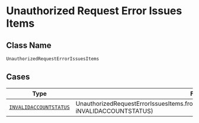 
# Unauthorized Request Error Issues Items

## Class Name

`UnauthorizedRequestErrorIssuesItems`

## Cases

| Type | Factory Method |
|  --- | --- |
| [`INVALIDACCOUNTSTATUS`](../../../doc/models/invalidaccountstatus.md) | UnauthorizedRequestErrorIssuesItems.fromINVALIDACCOUNTSTATUS(INVALIDACCOUNTSTATUS iNVALIDACCOUNTSTATUS) |


